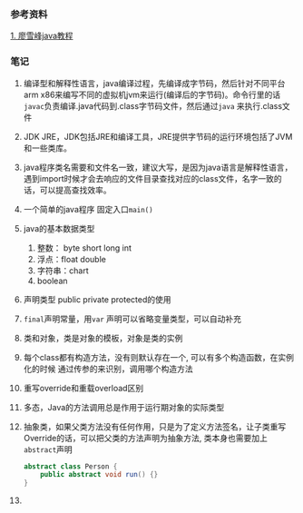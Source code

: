 ### 参考资料

[1. 廖雪峰java教程](https://www.liaoxuefeng.com/wiki/1252599548343744/1255876875896416)

### 笔记

1. 编译型和解释性语言，java编译过程，先编译成字节码，然后针对不同平台arm x86来编写不同的虚拟机jvm来运行(编译后的字节码)。命令行里的话 `javac`负责编译.java代码到.class字节码文件，然后通过`java` 来执行.class文件

2. JDK JRE，JDK包括JRE和编译工具，JRE提供字节码的运行环境包括了JVM和一些类库。

3. java程序类名需要和文件名一致，建议大写，是因为java语言是解释性语言，遇到import时候才会去响应的文件目录查找对应的class文件，名字一致的话，可以提高查找效率。

4. 一个简单的java程序 固定入口`main()`

5. java的基本数据类型

   1. 整数： byte short long int
   2. 浮点：float double
   3. 字符串：chart
   4. boolean

6. 声明类型 public private protected的使用

7. `final`声明常量，用`var` 声明可以省略变量类型，可以自动补充

8. 类和对象，类是对象的模板，对象是类的实例

9. 每个class都有构造方法，没有则默认存在一个, 可以有多个构造函数，在实例化的时候 通过传参的来识别，调用哪个构造方法

10. 重写override和重载overload区别

11. 多态，Java的方法调用总是作用于运行期对象的实际类型

12. 抽象类，如果父类方法没有任何作用，只是为了定义方法签名，让子类重写Override的话，可以把父类的方法声明为抽象方法, 类本身也需要加上`abstract`声明

    ```java
    abstract class Person {
    	public abstract void run() {}
    }
    ```

13. 



